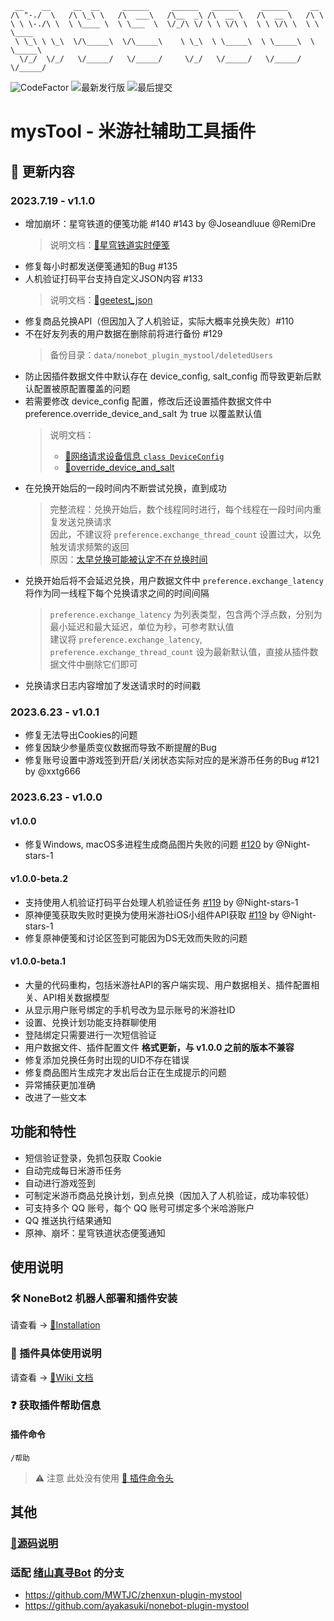 ```
 __    __     __  __     ______     ______   ______     ______     __
/\ "-./  \   /\ \_\ \   /\  ___\   /\__  _\ /\  __ \   /\  __ \   /\ \
\ \ \-./\ \  \ \____ \  \ \___  \  \/_/\ \/ \ \ \/\ \  \ \ \/\ \  \ \ \____
 \ \_\ \ \_\  \/\_____\  \/\_____\    \ \_\  \ \_____\  \ \_____\  \ \_____\
  \/_/  \/_/   \/_____/   \/_____/     \/_/   \/_____/   \/_____/   \/_____/
```

<div>
  <img alt="CodeFactor" src="https://www.codefactor.io/repository/github/ljzd-pro/nonebot-plugin-mystool/badge?style=for-the-badge">
  <img alt="最新发行版" src="https://img.shields.io/github/v/release/Ljzd-PRO/nonebot-plugin-mysTool?logo=python&style=for-the-badge">
  <img alt="最后提交" src="https://img.shields.io/github/last-commit/Ljzd-PRO/nonebot-plugin-mysTool?style=for-the-badge">
</div>

# mysTool - 米游社辅助工具插件

## 📣 更新内容
### 2023.7.19 - v1.1.0
- 增加崩坏：星穹铁道的便笺功能 #140 #143 by @Joseandluue @RemiDre
    > 说明文档：[🔗星穹铁道实时便笺](https://github.com/Ljzd-PRO/nonebot-plugin-mystool/wiki/Information-StarRailStatus)
- 修复每小时都发送便笺通知的Bug #135
- 人机验证打码平台支持自定义JSON内容 #133
    > 说明文档：[🔗geetest_json](https://github.com/Ljzd-PRO/nonebot-plugin-mystool/wiki/Configuration-Preference#geetest_json)
- 修复商品兑换API（但因加入了人机验证，实际大概率兑换失败）#110
- 不在好友列表的用户数据在删除前将进行备份 #129
    > 备份目录：`data/nonebot_plugin_mystool/deletedUsers`
- 防止因插件数据文件中默认存在 device_config, salt_config 而导致更新后默认配置被原配置覆盖的问题
- 若需要修改 device_config 配置，修改后还设置插件数据文件中 preference.override_device_and_salt 为 true 以覆盖默认值
    > 说明文档：
    > - [🔗网络请求设备信息 `class DeviceConfig`](https://github.com/Ljzd-PRO/nonebot-plugin-mystool/wiki/Configuration-DeviceConfig)
    > - [🔗override_device_and_salt](https://github.com/Ljzd-PRO/nonebot-plugin-mystool/wiki/Configuration-Preference#override_device_and_salt)
- 在兑换开始后的一段时间内不断尝试兑换，直到成功
  > 完整流程：兑换开始后，数个线程同时进行，每个线程在一段时间内重复发送兑换请求  
  > 因此，不建议将 `preference.exchange_thread_count` 设置过大，以免触发请求频繁的返回  
  > 原因：[太早兑换可能被认定不在兑换时间](https://github.com/Ljzd-PRO/Mys_Goods_Tool/discussions/135#discussioncomment-6487717)
- 兑换开始后将不会延迟兑换，用户数据文件中 `preference.exchange_latency` 将作为同一线程下每个兑换请求之间的时间间隔
  > `preference.exchange_latency` 为列表类型，包含两个浮点数，分别为最小延迟和最大延迟，单位为秒，可参考默认值  
  > 建议将 `preference.exchange_latency`, `preference.exchange_thread_count` 设为最新默认值，直接从插件数据文件中删除它们即可
- 兑换请求日志内容增加了发送请求时的时间戳

### 2023.6.23 - v1.0.1
- 修复无法导出Cookies的问题
- 修复因缺少参量质变仪数据而导致不断提醒的Bug
- 修复账号设置中游戏签到开启/关闭状态实际对应的是米游币任务的Bug #121 by @xxtg666

### 2023.6.23 - v1.0.0
#### v1.0.0
- 修复Windows, macOS多进程生成商品图片失败的问题 [#120](https://github.com/Ljzd-PRO/nonebot-plugin-mystool/pull/120) by @Night-stars-1

#### v1.0.0-beta.2
- 支持使用人机验证打码平台处理人机验证任务 [#119](https://github.com/Ljzd-PRO/nonebot-plugin-mystool/pull/119) by @Night-stars-1
- 原神便笺获取失败时更换为使用米游社iOS小组件API获取 [#119](https://github.com/Ljzd-PRO/nonebot-plugin-mystool/pull/119) by @Night-stars-1
- 修复原神便笺和讨论区签到可能因为DS无效而失败的问题

#### v1.0.0-beta.1
- 大量的代码重构，包括米游社API的客户端实现、用户数据相关、插件配置相关、API相关数据模型
- 从显示用户账号绑定的手机号改为显示账号的米游社ID
- 设置、兑换计划功能支持群聊使用
- 登陆绑定只需要进行一次短信验证
- 用户数据文件、插件配置文件 **格式更新，与 v1.0.0 之前的版本不兼容**
- 修复添加兑换任务时出现的UID不存在错误
- 修复商品图片生成完才发出后台正在生成提示的问题
- 异常捕获更加准确
- 改进了一些文本

## 功能和特性

- 短信验证登录，免抓包获取 Cookie
- 自动完成每日米游币任务
- 自动进行游戏签到
- 可制定米游币商品兑换计划，到点兑换（因加入了人机验证，成功率较低）
- 可支持多个 QQ 账号，每个 QQ 账号可绑定多个米哈游账户
- QQ 推送执行结果通知
- 原神、崩坏：星穹铁道状态便笺通知

## 使用说明

### 🛠️ NoneBot2 机器人部署和插件安装

请查看 -> [🔗Installation](https://github.com/Ljzd-PRO/nonebot-plugin-mystool/wiki/Installation)

### 📖 插件具体使用说明

请查看 -> [🔗Wiki 文档](https://github.com/Ljzd-PRO/nonebot-plugin-mystool/wiki)

### ❓ 获取插件帮助信息

#### 插件命令

```
/帮助
```

> ⚠️ 注意 此处没有使用 [🔗 插件命令头](https://github.com/Ljzd-PRO/nonebot-plugin-mystool/wiki/Configuration-Config#commandstart)

## 其他

### [📃源码说明](https://github.com/Ljzd-PRO/nonebot-plugin-mystool/wiki/Source-Structure)
### 适配 [绪山真寻Bot](https://github.com/HibiKier/zhenxun_bot) 的分支
- https://github.com/MWTJC/zhenxun-plugin-mystool
- https://github.com/ayakasuki/nonebot-plugin-mystool
